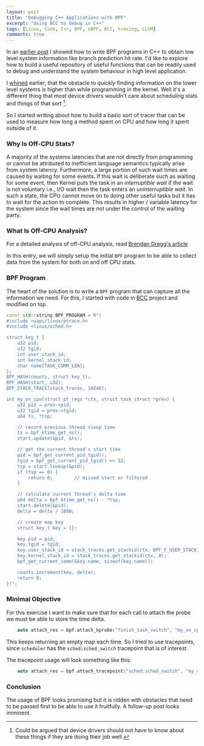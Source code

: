 ```yaml
---
layout: post
title: "Debugging C++ Applications with BPF"
excerpt: "Using BCC to debug in C++"
tags: [Linux, Code, C++, BPF, eBPF, BCC, tracing, LLVM]
comments: true
---
```

In an [earlier post](http://www.mycpu.org/writing-bpf-c++/) I showed how to
write BPF programs in C++ to obtain low level system information like branch
prediction hit rate. I'd like to explore how to build a useful repository of
useful functions that can be readily used to debug and understand the system
behaviour in high level application.

I [whined](http://www.mycpu.org/back-to-bcc/) earlier, that the obstacle to
*quickly* finding information on the lower level systems is higher than while
programming in the kernel. Well it's a different thing that most device drivers
wouldn't care about scheduling stats and things of that sort [^1].

So I started writing about how to build a basic sort of tracer that can be used
to measure how long a method spent on CPU and how long it spent outside of it.

### Why Is Off-CPU Stats?
A majority of the systems latencies that are not directly from programming or
cannot be attributed to inefficient language semantics typically arise from
system latency. Furthermore, a large portion of such wait times are caused by
waiting for some events. If this wait is deliberate such as waiting for some
event, then Kernel puts the task in an *interruptible wait* if the wait is not
voluntary i.e., I/O wait then the task enters an *uninterruptible wait*. In such
a state, the CPU cannot move on to doing other useful tasks but it has to wait
for the action to complete. This results in higher / variable latency for the
system since the wait times are not under the control of the waiting party.

### What Is Off-CPU Analysis?
For a detailed analysis of off-CPU analysis, read [Brendan Gregg's
article](http://www.brendangregg.com/offcpuanalysis.html)

In this entry, we will simply setup the initial ``BPF`` program to be able to
collect data from the system for both on and off CPU stats.

### BPF Program
The heart of the solution is to write a ``BPF`` program that can capture all the
information we need. For this, I started with code in
[BCC](https://github.com/iovisor/bcc/) project and modified on top.
```cpp
const std::string BPF_PROGRAM = R"(
#include <uapi/linux/ptrace.h>
#include <linux/sched.h>

struct key_t {
    u32 pid;
    u32 tgid;
    int user_stack_id;
    int kernel_stack_id;
    char name[TASK_COMM_LEN];
};
BPF_HASH(counts, struct key_t);
BPF_HASH(start, u32);
BPF_STACK_TRACE(stack_traces, 10240);

int my_on_cpu(struct pt_regs *ctx, struct task_struct *prev) {
    u32 pid = prev->pid;
    u32 tgid = prev->tgid;
    u64 ts, *tsp;

    // record previous thread sleep time
    ts = bpf_ktime_get_ns();
    start.update(&pid, &ts);

    // get the current thread's start time
    pid = bpf_get_current_pid_tgid();
    tgid = bpf_get_current_pid_tgid() >> 32;
    tsp = start.lookup(&pid);
    if (tsp == 0) {
        return 0;        // missed start or filtered
    }

    // calculate current thread's delta time
    u64 delta = bpf_ktime_get_ns() - *tsp;
    start.delete(&pid);
    delta = delta / 1000;

    // create map key
    struct key_t key = {};

    key.pid = pid;
    key.tgid = tgid;
    key.user_stack_id = stack_traces.get_stackid(ctx, BPF_F_USER_STACK);
    key.kernel_stack_id = stack_traces.get_stackid(ctx, 0);
    bpf_get_current_comm(&key.name, sizeof(key.name));

    counts.increment(key, delta);
    return 0;
})";
```
### Minimal Objective
For this exercise I want to make sure that for each call to attach the probe we
must be able to store the time delta.

```cpp
    auto attach_res = bpf.attach_kprobe("finish_task_switch", "my_on_cpu");
```
This keeps returning an empty map each time. So I tried to use tracepoints,
since ``scheduler`` has the ``sched:sched_switch`` tracepoint that is of
interest.

The tracepoint usage will look something like this:
```cpp
    auto attach_res = bpf.attach_tracepoint("sched:sched_switch", "my_on_cpu");
```

### Conclusion
The usage of BPF looks promising but it is ridden with obstacles that need to be
passed first to be able to use it fruitfully. A follow-up post looks imminent.


[^1]: Could be argued that device drivers should not have to know about these things if they are doing their job well.
